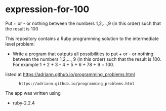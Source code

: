 # expression-for-100
Put + or - or nothing between the numbers 1,2,…,9 (in this order) such that the result is 100

This repository contains a Ruby programming solution to the intermediate level problem:

  - Write a program that outputs all possibilities to put + or - or nothing between the numbers 1,2,…,
  9 (in this order) such that the result is 100. For example 1 + 2 + 3 - 4 + 5 + 6 + 78 + 9 = 100.

listed at https://adriann.github.io/programming_problems.html

          https://adriann.github.io/programming_problems.html

The app was written using

  - ruby-2.2.4
  


